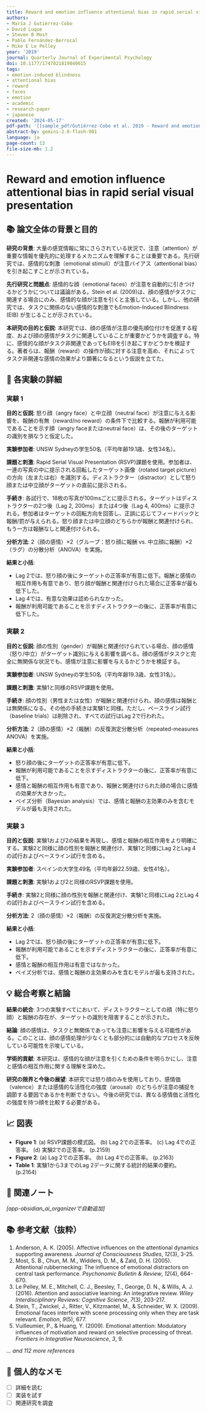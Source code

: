 ```yaml
---
title: Reward and emotion influence attentional bias in rapid serial visual presentation
authors:
- María J Gutiérrez-Cobo
- David Luque
- Steven B Most
- Pablo Fernández-Berrocal
- Mike E Le Pelley
year: '2019'
journal: Quarterly Journal of Experimental Psychology
doi: 10.1177/1747021819840615
tags:
- emotion-induced blindness
- attentional bias
- reward
- faces
- emotion
- academic
- research-paper
- japanese
created: '2024-05-17'
pdf-path: '[[sample_pdf/Gutiérrez-Cobo et al. 2019 - Reward and emotion influence attentional bias in rapid serial visual presentation.pdf]]'
abstract-by: gemini-2.0-flash-001
language: ja
page-count: 13
file-size-mb: 1.2
---
```


# Reward and emotion influence attentional bias in rapid serial visual presentation

## 📚 論文全体の背景と目的

**研究の背景**: 大量の感覚情報に常にさらされている状況で、注意（attention）が重要な情報を優先的に処理するメカニズムを理解することは重要である。先行研究では、感情的な刺激（emotional stimuli）が注意バイアス（attentional bias）を引き起こすことが示されている。

**先行研究と問題点**: 感情的な顔（emotional faces）が注意を自動的に引きつけるかどうかについては議論がある。Stein et al. (2009)は、顔の感情がタスクに関連する場合にのみ、感情的な顔が注意を引くと主張している。しかし、他の研究では、タスクに関係のない感情的な刺激でもEmotion-Induced Blindness (EIB) が生じることが示されている。

**本研究の目的と仮説**: 本研究では、顔の感情が注意の優先順位付けを促進する程度、および顔の感情がタスクに関連していることが重要かどうかを調査する。特に、感情的な顔がタスク非関連であってもEIBを引き起こすかどうかを検証する。著者らは、報酬（reward）の操作が顔に対する注意を高め、それによってタスク非関連な感情の効果がより顕著になるという仮説を立てた。

## 🧪 各実験の詳細

### 実験 1

**目的と仮説**: 怒り顔（angry face）と中立顔（neutral face）が注意に与える影響を、報酬の有無（reward/no reward）の条件下で比較する。報酬が利用可能であることを示す顔（angry faceまたはneutral face）は、その後のターゲットの識別を損なうと仮定した。

**実験参加者**: UNSW Sydneyの学生50名（平均年齢19.1歳、女性34名）。

**課題と刺激**: Rapid Serial Visual Presentation (RSVP)課題を使用。参加者は、一連の写真の中に提示される回転したターゲット画像（rotated target picture）の方向（左または右）を識別する。ディストラクター（distractor）として怒り顔または中立顔がターゲットの直前に提示される。

**手続き**: 各試行で、18枚の写真が100msごとに提示される。ターゲットはディストラクターの2つ後（Lag 2, 200ms）または4つ後（Lag 4, 400ms）に提示される。参加者はターゲットの回転方向を回答し、正誤に応じてフィードバックと報酬/罰が与えられる。怒り顔または中立顔のどちらかが報酬と関連付けられ、もう一方は報酬なしと関連付けられる。

**分析方法**: 2（顔の感情）×2（グループ：怒り顔に報酬 vs. 中立顔に報酬）×2（ラグ）の分散分析（ANOVA）を実施。

**結果と小括**:
- Lag 2では、怒り顔の後にターゲットの正答率が有意に低下。報酬と感情の相互作用も有意であり、怒り顔が報酬と関連付けられた場合に正答率が最も低下した。
- Lag 4では、有意な効果は認められなかった。
- 報酬が利用可能であることを示すディストラクターの後に、正答率が有意に低下した。

### 実験 2

**目的と仮説**: 顔の性別（gender）が報酬と関連付けられている場合、顔の感情（怒り/中立）がターゲット識別に与える影響を調べる。顔の感情がタスクと完全に無関係な状況でも、感情が注意に影響を与えるかどうかを検証する。

**実験参加者**: UNSW Sydneyの学生50名（平均年齢19.3歳、女性31名）。

**課題と刺激**: 実験1と同様のRSVP課題を使用。

**手続き**: 顔の性別（男性または女性）が報酬と関連付けられ、顔の感情は報酬とは無関係になる。その他の手続きは実験1と同様。ただし、ベースライン試行（baseline trials）は削除され、すべての試行はLag 2で行われた。

**分析方法**: 2（顔の感情）×2（報酬）の反復測定分散分析（repeated-measures ANOVA）を実施。

**結果と小括**:
- 怒り顔の後にターゲットの正答率が有意に低下。
- 報酬が利用可能であることを示すディストラクターの後に、正答率が有意に低下。
- 感情と報酬の相互作用も有意であり、報酬と関連付けられた顔の場合に感情の効果が大きかった。
- ベイズ分析（Bayesian analysis）では、感情と報酬の主効果のみを含むモデルが最も支持された。

### 実験 3

**目的と仮説**: 実験1および2の結果を再現し、感情と報酬の相互作用をより明確にする。実験2と同様に顔の性別を報酬と関連付け、実験1と同様にLag 2とLag 4の試行およびベースライン試行を含める。

**実験参加者**: スペインの大学生49名（平均年齢22.59歳、女性41名）。

**課題と刺激**: 実験1および2と同様のRSVP課題を使用。

**手続き**: 実験2と同様に顔の性別を報酬と関連付け、実験1と同様にLag 2とLag 4の試行およびベースライン試行を含める。

**分析方法**: 2（顔の感情）×2（報酬）の反復測定分散分析を実施。

**結果と小括**:
- Lag 2では、怒り顔の後にターゲットの正答率が有意に低下。
- 報酬が利用可能であることを示すディストラクターの後に、正答率が有意に低下。
- 感情と報酬の相互作用は有意ではなかった。
- ベイズ分析では、感情と報酬の主効果のみを含むモデルが最も支持された。

## 💡 総合考察と結論

**結果の統合**: 3つの実験すべてにおいて、ディストラクターとしての顔（特に怒り顔）と報酬の存在が、ターゲットの識別を阻害することが示された。

**結論**: 顔の感情は、タスクと無関係であっても注意に影響を与える可能性がある。このことは、顔の感情処理が少なくとも部分的には自動的なプロセスを反映している可能性を示唆している。

**学術的貢献**: 本研究は、感情的な顔が注意を引くための条件を明らかにし、注意と感情の相互作用に関する理解を深めた。

**研究の限界と今後の展望**: 本研究では怒り顔のみを使用しており、感情価（valence）または感情的な活性化の強度（arousal）のどちらが注意の捕捉を調節する要因であるかを判断できない。今後の研究では、異なる感情価と活性化の強度を持つ顔を比較する必要がある。

## 📈 図表

- **Figure 1**: (a) RSVP課題の模式図。 (b) Lag 2での正答率。 (c) Lag 4での正答率。 (d) 実験2での正答率。 (p.2159)
- **Figure 2**: (a) Lag 2での正答率。 (b) Lag 4での正答率。 (p.2163)
- **Table 1**: 実験1から3までのLag 2データに関する統計的結果の要約。 (p.2164)

## 🔗 関連ノート

*[app-obsidian_ai_organizerで自動追加]*

## 📚 参考文献（抜粋）

1. Anderson, A. K. (2005). Affective influences on the attentional dynamics supporting awareness. *Journal of Consciousness Studies*, *12*(3), 3-25.
2.  Most, S. B., Chun, M. M., Widders, D. M., & Zald, D. H. (2005). Attentional rubbernecking: The influence of emotional distractors on central task performance. *Psychonomic Bulletin & Review*, *12*(4), 664-670.
3. Le Pelley, M. E., Mitchell, C. J., Beesley, T., George, D. N., & Wills, A. J. (2016). Attention and associative learning: An integrative review. *Wiley Interdisciplinary Reviews: Cognitive Science*, *7*(3), 203-217.
4. Stein, T., Zwickel, J., Ritter, V., Kitzmantel, M., & Schneider, W. X. (2009). Emotional faces interfere with scene processing only when they are task relevant. *Emotion*, *9*(5), 677.
5. Vuilleumier, P., & Huang, Y. (2009). Emotional attention: Modulatory influences of motivation and reward on selective processing of threat. *Frontiers in Integrative Neuroscience*, *3*, 9.

*... and 112 more references*

## 📝 個人的なメモ

- [ ] 詳細を読む
- [ ] 実装を試す
- [ ] 関連研究を調査